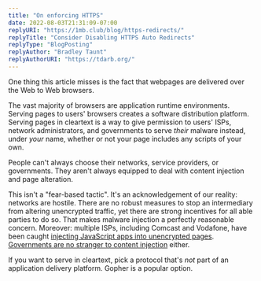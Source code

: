 ```yaml
---
title: "On enforcing HTTPS"
date: 2022-08-03T21:31:09-07:00
replyURI: "https://1mb.club/blog/https-redirects/"
replyTitle: "Consider Disabling HTTPS Auto Redirects"
replyType: "BlogPosting"
replyAuthor: "Bradley Taunt"
replyAuthorURI: "https://tdarb.org/"
---
```

One thing this article misses is the fact that webpages are delivered over the Web to Web browsers.

The vast majority of browsers are application runtime environments. Serving pages to users' browsers creates a software distribution platform. Serving pages in cleartext is a way to give permission to users' ISPs, network administrators, and governments to serve _their_ malware instead, under _your_ name, whether or not your page includes any scripts of your own.

People can't always choose their networks, service providers, or governments. They aren't always equipped to deal with content injection and page alteration.

This isn't a "fear-based tactic". It's an acknowledgement of our reality: networks are hostile. There are no robust measures to stop an intermediary from altering unencrypted traffic, yet there are strong incentives for all able parties to do so. That makes malware injection a perfectly reasonable concern. Moreover: multiple ISPs, including Comcast and Vodafone, have been caught [injecting JavaScript apps into unencrypted pages](https://www.infoworld.com/article/2925839/code-injection-new-low-isps.html). [Governments are no stranger to content injection](https://www.eff.org/deeplinks/2015/04/china-uses-unencrypted-websites-to-hijack-browsers-in-github-attack) either.

If you want to serve in cleartext, pick a protocol that's _not_ part of an application delivery platform. Gopher is a popular option.
